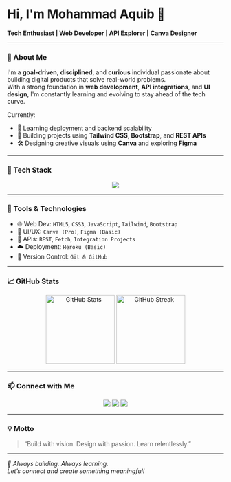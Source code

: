 # Hi, I'm Mohammad Aquib 👋  
**Tech Enthusiast | Web Developer | API Explorer | Canva Designer**

---

### 🚀 About Me

I'm a **goal-driven**, **disciplined**, and **curious** individual passionate about building digital products that solve real-world problems.  
With a strong foundation in **web development**, **API integrations**, and **UI design**, I'm constantly learning and evolving to stay ahead of the tech curve.

Currently:
- 🌱 Learning deployment and backend scalability
- 🎯 Building projects using **Tailwind CSS**, **Bootstrap**, and **REST APIs**
- 🛠️ Designing creative visuals using **Canva** and exploring **Figma**

---

### 🧰 Tech Stack

<div align="center">
  <img src="https://skillicons.dev/icons?i=html,css,js,tailwind,bootstrap,figma,canva,github,git,api" />
</div>

---

### 🔧 Tools & Technologies

- 🌐 Web Dev: `HTML5`, `CSS3`, `JavaScript`, `Tailwind`, `Bootstrap`
- 🎨 UI/UX: `Canva (Pro)`, `Figma (Basic)`
- 🔌 APIs: `REST`, `Fetch`, `Integration Projects`
- ☁️ Deployment: `Heroku (Basic)`
- 🔄 Version Control: `Git & GitHub`

---

### 📈 GitHub Stats

<p align="center">
  <img src="https://github-readme-stats.vercel.app/api?username=yourusername&show_icons=true&theme=radical" alt="GitHub Stats" height="160"/>
  <img src="https://github-readme-streak-stats.herokuapp.com/?user=yourusername&theme=radical" alt="GitHub Streak" height="160"/>
</p>

---

### 📫 Connect with Me

<div align="center">
  <a href="https://yourwebsite.com"><img src="https://img.shields.io/badge/Portfolio-000?style=for-the-badge&logo=vercel&logoColor=white"/></a>
  <a href="https://linkedin.com/in/yourlinkedin"><img src="https://img.shields.io/badge/LinkedIn-0077B5?style=for-the-badge&logo=linkedin&logoColor=white"/></a>
  <a href="https://instagram.com/yourhandle"><img src="https://img.shields.io/badge/Instagram-E4405F?style=for-the-badge&logo=instagram&logoColor=white"/></a>
</div>

---

### 💡 Motto

> “Build with vision. Design with passion. Learn relentlessly.”

---

*🧠 Always building. Always learning.*  
*Let’s connect and create something meaningful!*

